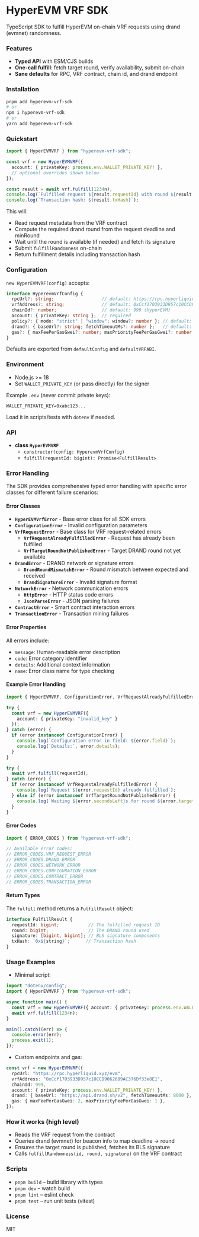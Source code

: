 # HyperEVM VRF SDK

TypeScript SDK to fulfill HyperEVM on-chain VRF requests using drand (evmnet) randomness.

### Features
- **Typed API** with ESM/CJS builds
- **One-call fulfill**: fetch target round, verify availability, submit on-chain
- **Sane defaults** for RPC, VRF contract, chain id, and drand endpoint

### Installation

```bash
pnpm add hyperevm-vrf-sdk
# or
npm i hyperevm-vrf-sdk
# or
yarn add hyperevm-vrf-sdk
```

### Quickstart

```ts
import { HyperEVMVRF } from "hyperevm-vrf-sdk";

const vrf = new HyperEVMVRF({
  account: { privateKey: process.env.WALLET_PRIVATE_KEY! },
  // optional overrides shown below
});

const result = await vrf.fulfill(1234n);
console.log(`Fulfilled request ${result.requestId} with round ${result.round}`);
console.log(`Transaction hash: ${result.txHash}`);
```

This will:
- Read request metadata from the VRF contract
- Compute the required drand round from the request deadline and minRound
- Wait until the round is available (if needed) and fetch its signature
- Submit `fulfillRandomness` on-chain
- Return fulfillment details including transaction hash

### Configuration

`new HyperEVMVRF(config)` accepts:

```ts
interface HyperevmVrfConfig {
  rpcUrl?: string;                  // default: https://rpc.hyperliquid.xyz/evm
  vrfAddress?: string;              // default: 0xCcf1703933D957c10CCD9062689AC376Df33e8E1
  chainId?: number;                 // default: 999 (HyperEVM)
  account: { privateKey: string };  // required
  policy?: { mode: "strict" | "window"; window?: number }; // default: { mode: "window", window: 1 }
  drand?: { baseUrl?: string; fetchTimeoutMs?: number };   // default: api.drand.sh/v2, 8000ms
  gas?: { maxFeePerGasGwei?: number; maxPriorityFeePerGasGwei?: number };
}
```

Defaults are exported from `defaultConfig` and `defaultVRFABI`.

### Environment

- Node.js >= 18
- Set `WALLET_PRIVATE_KEY` (or pass directly) for the signer

Example `.env` (never commit private keys):

```dotenv
WALLET_PRIVATE_KEY=0xabc123...
```

Load it in scripts/tests with `dotenv` if needed.

### API

- **class `HyperEVMVRF`**
  - `constructor(config: HyperevmVrfConfig)`
  - `fulfill(requestId: bigint): Promise<FulfillResult>`

### Error Handling

The SDK provides comprehensive typed error handling with specific error classes for different failure scenarios:

#### Error Classes

- **`HyperEVMVrfError`** - Base error class for all SDK errors
- **`ConfigurationError`** - Invalid configuration parameters
- **`VrfRequestError`** - Base class for VRF request-related errors
  - **`VrfRequestAlreadyFulfilledError`** - Request has already been fulfilled
  - **`VrfTargetRoundNotPublishedError`** - Target DRAND round not yet available
- **`DrandError`** - DRAND network or signature errors
  - **`DrandRoundMismatchError`** - Round mismatch between expected and received
  - **`DrandSignatureError`** - Invalid signature format
- **`NetworkError`** - Network communication errors
  - **`HttpError`** - HTTP status code errors
  - **`JsonParseError`** - JSON parsing failures
- **`ContractError`** - Smart contract interaction errors
- **`TransactionError`** - Transaction mining failures

#### Error Properties

All errors include:
- `message`: Human-readable error description
- `code`: Error category identifier
- `details`: Additional context information
- `name`: Error class name for type checking

#### Example Error Handling

```ts
import { HyperEVMVRF, ConfigurationError, VrfRequestAlreadyFulfilledError } from "hyperevm-vrf-sdk";

try {
  const vrf = new HyperEVMVRF({
    account: { privateKey: "invalid_key" }
  });
} catch (error) {
  if (error instanceof ConfigurationError) {
    console.log(`Configuration error in field: ${error.field}`);
    console.log(`Details:`, error.details);
  }
}

try {
  await vrf.fulfill(requestId);
} catch (error) {
  if (error instanceof VrfRequestAlreadyFulfilledError) {
    console.log(`Request ${error.requestId} already fulfilled`);
  } else if (error instanceof VrfTargetRoundNotPublishedError) {
    console.log(`Waiting ${error.secondsLeft}s for round ${error.targetRound}`);
  }
}
```

#### Error Codes

```ts
import { ERROR_CODES } from "hyperevm-vrf-sdk";

// Available error codes:
// ERROR_CODES.VRF_REQUEST_ERROR
// ERROR_CODES.DRAND_ERROR  
// ERROR_CODES.NETWORK_ERROR
// ERROR_CODES.CONFIGURATION_ERROR
// ERROR_CODES.CONTRACT_ERROR
// ERROR_CODES.TRANSACTION_ERROR
```

#### Return Types

The `fulfill` method returns a `FulfillResult` object:

```ts
interface FulfillResult {
  requestId: bigint;           // The fulfilled request ID
  round: bigint;               // The DRAND round used
  signature: [bigint, bigint]; // BLS signature components
  txHash: `0x${string}`;      // Transaction hash
}
```

### Usage Examples

- Minimal script:

```ts
import "dotenv/config";
import { HyperEVMVRF } from "hyperevm-vrf-sdk";

async function main() {
  const vrf = new HyperEVMVRF({ account: { privateKey: process.env.WALLET_PRIVATE_KEY! } });
  await vrf.fulfill(1234n);
}

main().catch((err) => {
  console.error(err);
  process.exit(1);
});
```

- Custom endpoints and gas:

```ts
const vrf = new HyperEVMVRF({
  rpcUrl: "https://rpc.hyperliquid.xyz/evm",
  vrfAddress: "0xCcf1703933D957c10CCD9062689AC376Df33e8E1",
  chainId: 999,
  account: { privateKey: process.env.WALLET_PRIVATE_KEY! },
  drand: { baseUrl: "https://api.drand.sh/v2", fetchTimeoutMs: 8000 },
  gas: { maxFeePerGasGwei: 2, maxPriorityFeePerGasGwei: 1 },
});
```

### How it works (high level)

- Reads the VRF request from the contract
- Queries drand (evmnet) for beacon info to map deadline -> round
- Ensures the target round is published, fetches its BLS signature
- Calls `fulfillRandomness(id, round, signature)` on the VRF contract

### Scripts

- `pnpm build` – build library with types
- `pnpm dev` – watch build
- `pnpm lint` – eslint check
- `pnpm test` – run unit tests (vitest)

### License

MIT
